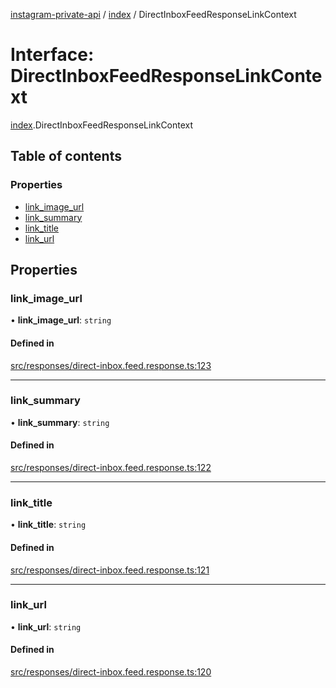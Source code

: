 [instagram-private-api](../../README.md) / [index](../../modules/index.md) / DirectInboxFeedResponseLinkContext

# Interface: DirectInboxFeedResponseLinkContext

[index](../../modules/index.md).DirectInboxFeedResponseLinkContext

## Table of contents

### Properties

- [link\_image\_url](DirectInboxFeedResponseLinkContext.md#link_image_url)
- [link\_summary](DirectInboxFeedResponseLinkContext.md#link_summary)
- [link\_title](DirectInboxFeedResponseLinkContext.md#link_title)
- [link\_url](DirectInboxFeedResponseLinkContext.md#link_url)

## Properties

### link\_image\_url

• **link\_image\_url**: `string`

#### Defined in

[src/responses/direct-inbox.feed.response.ts:123](https://github.com/Nerixyz/instagram-private-api/blob/0e0721c/src/responses/direct-inbox.feed.response.ts#L123)

___

### link\_summary

• **link\_summary**: `string`

#### Defined in

[src/responses/direct-inbox.feed.response.ts:122](https://github.com/Nerixyz/instagram-private-api/blob/0e0721c/src/responses/direct-inbox.feed.response.ts#L122)

___

### link\_title

• **link\_title**: `string`

#### Defined in

[src/responses/direct-inbox.feed.response.ts:121](https://github.com/Nerixyz/instagram-private-api/blob/0e0721c/src/responses/direct-inbox.feed.response.ts#L121)

___

### link\_url

• **link\_url**: `string`

#### Defined in

[src/responses/direct-inbox.feed.response.ts:120](https://github.com/Nerixyz/instagram-private-api/blob/0e0721c/src/responses/direct-inbox.feed.response.ts#L120)
